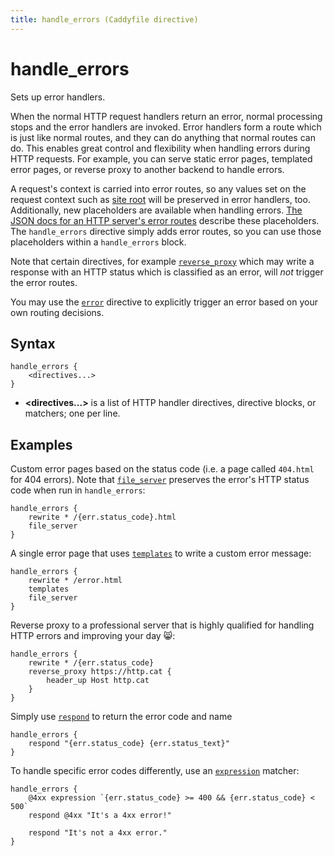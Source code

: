 ```yaml
---
title: handle_errors (Caddyfile directive)
---
```


# handle_errors

Sets up error handlers.

When the normal HTTP request handlers return an error, normal processing stops and the error handlers are invoked. Error handlers form a route which is just like normal routes, and they can do anything that normal routes can do. This enables great control and flexibility when handling errors during HTTP requests. For example, you can serve static error pages, templated error pages, or reverse proxy to another backend to handle errors.

A request's context is carried into error routes, so any values set on the request context such as [site root](root) will be preserved in error handlers, too. Additionally, new placeholders are available when handling errors. [The JSON docs for an HTTP server's error routes](/docs/json/apps/http/servers/errors/#routes) describe these placeholders. The `handle_errors` directive simply adds error routes, so you can use those placeholders within a `handle_errors` block.

Note that certain directives, for example [`reverse_proxy`](reverse_proxy) which may write a response with an HTTP status which is classified as an error, will _not_ trigger the error routes.

You may use the [`error`](error) directive to explicitly trigger an error based on your own routing decisions.


## Syntax

```caddy-d
handle_errors {
	<directives...>
}
```

- **<directives...>** is a list of HTTP handler directives, directive blocks, or matchers; one per line.



## Examples

Custom error pages based on the status code (i.e. a page called `404.html` for 404 errors). Note that [`file_server`](file_server) preserves the error's HTTP status code when run in `handle_errors`:

```caddy-d
handle_errors {
	rewrite * /{err.status_code}.html
	file_server
}
```

A single error page that uses [`templates`](/docs/caddyfile/directives/templates) to write a custom error message:

```caddy-d
handle_errors {
	rewrite * /error.html
	templates
	file_server
}
```

Reverse proxy to a professional server that is highly qualified for handling HTTP errors and improving your day 😸:

```caddy-d
handle_errors {
	rewrite * /{err.status_code}
	reverse_proxy https://http.cat {
		header_up Host http.cat
	}
}
```

Simply use [`respond`](/docs/caddyfile/directives/respond) to return the error code and name

```caddy-d
handle_errors {
	respond "{err.status_code} {err.status_text}"
}
```

To handle specific error codes differently, use an [`expression`](/docs/caddyfile/matchers#expression) matcher:

```caddy-d
handle_errors {
	@4xx expression `{err.status_code} >= 400 && {err.status_code} < 500`
	respond @4xx "It's a 4xx error!"

	respond "It's not a 4xx error."
}
```

